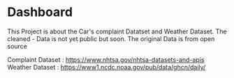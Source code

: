 # Dashboard

This Project is about the Car's complaint Datatset and Weather Dataset. 
The cleaned - Data is not yet public but soon.
The original Data is from open source

Complaint Dataset : https://www.nhtsa.gov/nhtsa-datasets-and-apis
Weather Dataset : https://www1.ncdc.noaa.gov/pub/data/ghcn/daily/
